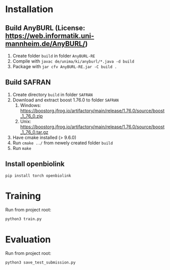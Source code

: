 # Installation

## Build AnyBURL (License: https://web.informatik.uni-mannheim.de/AnyBURL/)

1. Create folder `build` in folder `AnyBURL-RE`
2. Compile with `javac de/unima/ki/anyburl/*.java -d build`
3. Package with `jar cfv AnyBURL-RE.jar -C build .`

## Build SAFRAN

1. Create directory `build` in folder `SAFRAN`
2. Download and extract boost 1.76.0 to folder `SAFRAN`
   1. Windows: https://boostorg.jfrog.io/artifactory/main/release/1.76.0/source/boost_1_76_0.zip
   2. Unix: https://boostorg.jfrog.io/artifactory/main/release/1.76.0/source/boost_1_76_0.tar.gz
3. Have cmake installed (> 9.6.0)
4. Run `cmake ../` from newely created folder `build`
5. Run `make`

## Install openbiolink

```bash
pip install torch openbiolink
```

# Training

Run from project root:

```bash
python3 train.py
```

# Evaluation

Run from project root:

```bash
python3 save_test_submission.py
```



